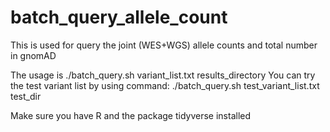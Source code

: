 # batch_query_allele_count
This is used for query the joint (WES+WGS) allele counts and total number in gnomAD

The usage is ./batch_query.sh variant_list.txt results_directory
You can try the test variant list by using command: ./batch_query.sh test_variant_list.txt test_dir

Make sure you have R and the package tidyverse installed
